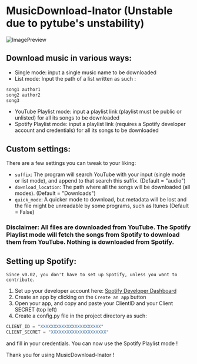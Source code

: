 # MusicDownload-Inator (Unstable due to pytube's unstability)
![ImagePreview](https://github.com/Olivrv/MusicDownload-Inator/assets/musicDownloadInator.jpeg)

<!-- DOWNLOAD MUSIC -->
## Download music in various ways:
* Single mode: input a single music name to be downloaded
* List mode: Input the path of a list written as such :
```#list.txt
song1 author1
song2 author2
song3
```
* YouTube Playlist mode: input a playlist link (playlist must be public or unlisted) for all its songs to be downloaded
* Spotify Playlist mode: input a playlist link (requires a Spotify developer account and credentials) for all its songs to be downloaded

## Custom settings:
There are a few settings you can tweak to your liking:
* `suffix`: The program will search YouTube with your input (single mode or list mode), and append to that search this suffix. (Default = "audio")
* `download_location`: The path where all the songs will be downloaded (all modes). (Default = "Downloads")
* `quick_mode`: A quicker mode to download, but metadata will be lost and the file might be unreadable by some programs, such as Itunes (Default = False)

### Disclaimer: All files are downloaded from YouTube. The Spotify Playlist mode will fetch the songs from Spotify to download them from YouTube. Nothing is downloaded from Spotify.

## Setting up Spotify:
`Since v0.02, you don't have to set up Spotify, unless you want to contribute.`
1. Set up your developer account here: [Spotify Developer Dashboard](https://developer.spotify.com/dashboard/)
2. Create an app by clicking on the `Create an app` button
3. Open your app, and copy and paste your ClientID and your Client SECRET (top left)
4. Create a config.py file in the project directory as such:
```#config.py
CLIENT_ID = "XXXXXXXXXXXXXXXXXXXXXXX"
CLIENT_SECRET = "XXXXXXXXXXXXXXXXXXXXX"
```
and fill in your credentials.
You can now use the Spotify Playlist mode !


Thank you for using MusicDownload-Inator !
